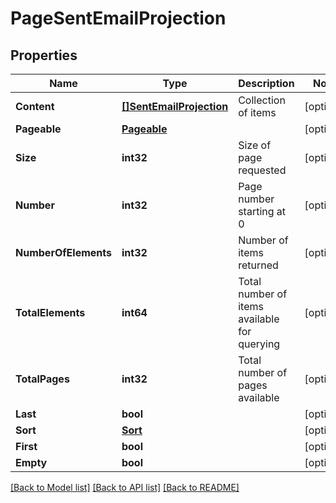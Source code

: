 # PageSentEmailProjection

## Properties

Name | Type | Description | Notes
------------ | ------------- | ------------- | -------------
**Content** | [**[]SentEmailProjection**](SentEmailProjection) | Collection of items | [optional] 
**Pageable** | [**Pageable**](Pageable) |  | [optional] 
**Size** | **int32** | Size of page requested | [optional] 
**Number** | **int32** | Page number starting at 0 | [optional] 
**NumberOfElements** | **int32** | Number of items returned | [optional] 
**TotalElements** | **int64** | Total number of items available for querying | [optional] 
**TotalPages** | **int32** | Total number of pages available | [optional] 
**Last** | **bool** |  | [optional] 
**Sort** | [**Sort**](Sort) |  | [optional] 
**First** | **bool** |  | [optional] 
**Empty** | **bool** |  | [optional] 

[[Back to Model list]](../README#documentation-for-models) [[Back to API list]](../README#documentation-for-api-endpoints) [[Back to README]](../README)


